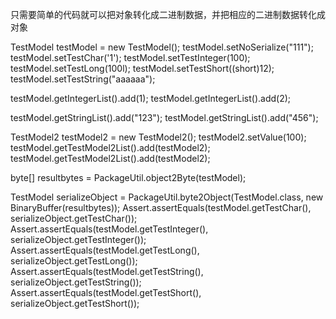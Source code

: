 只需要简单的代码就可以把对象转化成二进制数据，并把相应的二进制数据转化成对象

TestModel testModel = new TestModel();
testModel.setNoSerialize("111");
testModel.setTestChar('1');
testModel.setTestInteger(100);
testModel.setTestLong(100l);
testModel.setTestShort((short)12);
testModel.setTestString("aaaaaa");

testModel.getIntegerList().add(1);
testModel.getIntegerList().add(2);

testModel.getStringList().add("123");
testModel.getStringList().add("456");

TestModel2 testModel2 = new TestModel2();
testModel2.setValue(100);
testModel.getTestModel2List().add(testModel2);
testModel.getTestModel2List().add(testModel2);

byte[] resultbytes = PackageUtil.object2Byte(testModel);

TestModel serializeObject = PackageUtil.byte2Object(TestModel.class, new BinaryBuffer(resultbytes));
Assert.assertEquals(testModel.getTestChar(), serializeObject.getTestChar());
Assert.assertEquals(testModel.getTestInteger(), serializeObject.getTestInteger());
Assert.assertEquals(testModel.getTestLong(), serializeObject.getTestLong());
Assert.assertEquals(testModel.getTestString(), serializeObject.getTestString());
Assert.assertEquals(testModel.getTestShort(), serializeObject.getTestShort());
